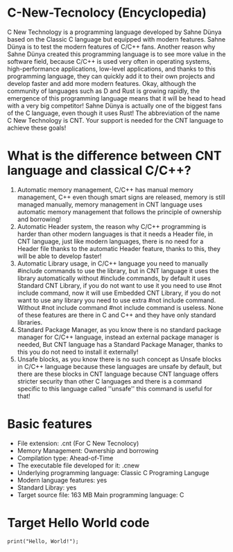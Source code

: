 # C-New-Tecnolocy (Encyclopedia)
C New Technology is a programming language developed by Sahne Dünya based on the Classic C language but equipped with modern features. Sahne Dünya is to test the modern features of C/C++ fans. Another reason why Sahne Dünya created this programming language is to see more value in the software field, because C/C++ is used very often in operating systems, high-performance applications, low-level applications, and thanks to this programming language, they can quickly add it to their own projects and develop faster and add more modern features. Okay, although the community of languages ​​such as D and Rust is growing rapidly, the emergence of this programming language means that it will be head to head with a very big competitor! Sahne Dünya is actually one of the biggest fans of the C language, even though it uses Rust! The abbreviation of the name C New Technology is CNT. Your support is needed for the CNT language to achieve these goals!

# What is the difference between CNT language and classical C/C++?
1. Automatic memory management, C/C++ has manual memory management, C++ even though smart signs are released, memory is still managed manually, memory management in CNT language uses automatic memory management that follows the principle of ownership and borrowing!
2. Automatic Header system, the reason why C/C++ programming is harder than other modern languages ​​is that it needs a Header file, in CNT language, just like modern languages, there is no need for a Header file thanks to the automatic Header feature, thanks to this, they will be able to develop faster!
3. Automatic Library usage, in C/C++ language you need to manually #include commands to use the library, but in CNT language it uses the library automatically without #include commands, by default it uses Standard CNT Library, if you do not want to use it you need to use #not include <standard c libray> command, now it will use Embedded CNT Library, if you do not want to use any library you need to use extra #not include <embedded c libray> command. Without #not include <standard c libray> command #not include <embedded c libray> command is useless. None of these features are there in C and C++ and they have only standard libraries.
4. Standard Package Manager, as you know there is no standard package manager for C/C++ language, instead an external package manager is needed, But CNT language has a Standard Package Manager, thanks to this you do not need to install it externally!
5. Unsafe blocks, as you know there is no such concept as Unsafe blocks in C/C++ language because these languages ​​are unsafe by default, but there are these blocks in CNT language because CNT language offers stricter security than other C languages ​​and there is a command specific to this language called ''unsafe'' this command is useful for that!

# Basic features
* File extension: .cnt (For C New Tecnolocy)
* Memory Management: Ownership and borrowing
* Compilation type: Ahead-of-Time
* The executable file developed for it: .cnew
* Underlying programming language: Classic C Programing Languge
* Modern language features: yes
* Standard Libray: yes
* Target source file: 163 MB
Main programming language: C

# Target Hello World code
```
print("Hello, World!");
